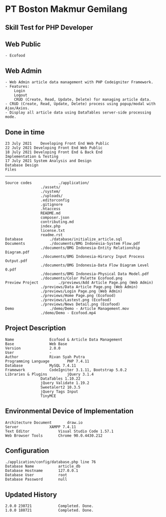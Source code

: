 # PT Boston Makmur Gemilang

## Skill Test for PHP Developer

## Web Public

    - Ecofood

## Web Admin

    - Web Admin article data management with PHP Codeigniter Framework.
    - Features:
    	Login
    	Logout
    	CRUD (Create, Read, Update, Delete) for managing article data.
    - CRUD (Create, Read, Update, Delete) process using popup/modal with Ajax/Axios.
    - Display all article data using DataTables server-side processing mode.

## Done in time

	23 July 2021 	Developing Front End Web Public
	22 July 2021 Developing Front End Web Public
	18 July 2021 Developing Front End & Back End
	Implementation & Testing
	17 July 2021 System Analysis and Design
	Database Design
	Files

---

    Source codes			./application/
    				./assets/
    				./system/
    				./uploads/
    				.editorconfig
    				.gitignore
    				.htaccess
    				README.md
    				composer.json
    				contributing.md
    				index.php
    				license.txt
    				readme.rst
    Database			./database/initialize_article.sql
    Documents			./documents/BMG Indonesia-System Flow.pdf
    				./documents/BMG Indonesia-Entity Relationship Diagram.pdf
    				./documents/BMG Indonesia-Hirarcy Input Process Output.pdf
    				./documents/BMG Indonesia-Data Flow Diagram Level 0.pdf
    				./documents/BMG Indonesia-Physical Data Model.pdf
    				./documents/Color Palette Ecofood.png
    Preview	Project			./previews/Add Article Page.png (Web Admin)
    				./previews/Data Article Page.png (Web Admin)
    				./previews/Login Page.png (Web Admin)
    				./previews/Home Page.png (Ecofood)
    				./previews/Lastest.png (Ecofood)
    				./previews/News Detail.png (Ecofood)
    Demo				./demo/Demo - Article Management.mov
    				./demo/Demo - Ecofood.mp4

## Project Description

    Name 				Ecofood & Article Data Management
    Base 				Web Base
    Version 			2.0.0
    User 				-
    Author 				Rivan Syah Putra
    Programming Language 		PHP 7.4.11
    Database 			MySQL 7.4.11
    Framework 			CodeIgniter 3.1.11, Bootstrap 5.0.2
    Libraries & Plugins 		jQuery 3.1.4
    				DataTables 1.10.22
    				jQuery Validate 1.19.2
    				Sweetalert2 10.3.5
    				jQuery Tags Input
    				TinyMCE

## Environmental Device of Implementation

    Architecture Document 		draw.io
    Server 				XAMPP 7.4.11
    Text Editor 			Visual Studio Code 1.57.1
    Web Browser Tools 		Chrome 90.0.4430.212

## Configuration

    ./application/config/database.php line 76
    Database Name 			article_db
    Database Hostname 		127.0.0.1
    Database User 			root
    Database Password 		null

## Updated History

    2.0.0 230721 			Completed. Done.
    1.0.0 180721 			Completed. Done.
